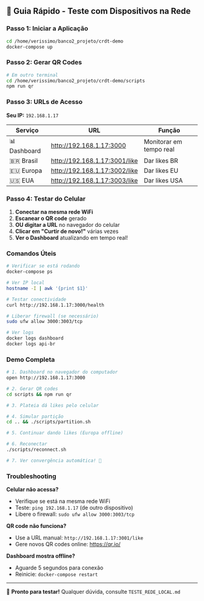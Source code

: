 ## 🚀 Guia Rápido - Teste com Dispositivos na Rede

### Passo 1: Iniciar a Aplicação
```bash
cd /home/verissimo/banco2_projeto/crdt-demo
docker-compose up
```

### Passo 2: Gerar QR Codes
```bash
# Em outro terminal
cd /home/verissimo/banco2_projeto/crdt-demo/scripts
npm run qr
```

### Passo 3: URLs de Acesso

**Seu IP:** `192.168.1.17`

| Serviço | URL | Função |
|---------|-----|--------|
| 📊 Dashboard | http://192.168.1.17:3000 | Monitorar em tempo real |
| 🇧🇷 Brasil | http://192.168.1.17:3001/like | Dar likes BR |
| 🇪🇺 Europa | http://192.168.1.17:3002/like | Dar likes EU |
| 🇺🇸 EUA | http://192.168.1.17:3003/like | Dar likes USA |

### Passo 4: Testar do Celular

1. **Conectar na mesma rede WiFi**
2. **Escanear o QR code** gerado
3. **OU digitar a URL** no navegador do celular
4. **Clicar em "Curtir de novo!"** várias vezes
5. **Ver o Dashboard** atualizando em tempo real!

### Comandos Úteis

```bash
# Verificar se está rodando
docker-compose ps

# Ver IP local
hostname -I | awk '{print $1}'

# Testar conectividade
curl http://192.168.1.17:3000/health

# Liberar firewall (se necessário)
sudo ufw allow 3000:3003/tcp

# Ver logs
docker logs dashboard
docker logs api-br
```

### Demo Completa

```bash
# 1. Dashboard no navegador do computador
open http://192.168.1.17:3000

# 2. Gerar QR codes
cd scripts && npm run qr

# 3. Plateia dá likes pelo celular

# 4. Simular partição
cd .. && ./scripts/partition.sh

# 5. Continuar dando likes (Europa offline)

# 6. Reconectar
./scripts/reconnect.sh

# 7. Ver convergência automática! 🎉
```

### Troubleshooting

**Celular não acessa?**
- Verifique se está na mesma rede WiFi
- Teste: `ping 192.168.1.17` (de outro dispositivo)
- Libere o firewall: `sudo ufw allow 3000:3003/tcp`

**QR code não funciona?**
- Use a URL manual: `http://192.168.1.17:3001/like`
- Gere novos QR codes online: https://qr.io/

**Dashboard mostra offline?**
- Aguarde 5 segundos para conexão
- Reinicie: `docker-compose restart`

---

📱 **Pronto para testar!** Qualquer dúvida, consulte `TESTE_REDE_LOCAL.md`
